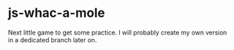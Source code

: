 # js-whac-a-mole

Next little game to get some practice. I will probably create my own version in a dedicated branch later on. 
